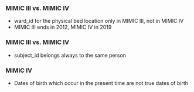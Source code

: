 ### MIMIC III vs. MIMIC IV 

* ward_id for the physical bed location only in MIMIC III, not in MIMIC IV
* MIMIC III ends in 2012, MIMIC IV in 2019

### MIMIC III vs. MIMIC IV 

* subject_id belongs always to the same person
### MIMIC IV

* Dates of birth which occur in the present time are not true dates of birth